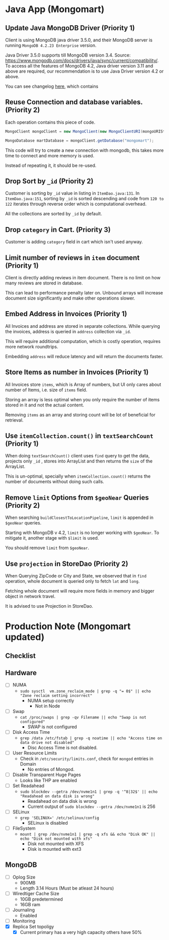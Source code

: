 # Java App (Mongomart)

## Update Java MongoDB Driver (Priority 1)

Client is using MongoDB java driver 3.5.0, and their MongoDB server is running `MongoDB 4.2.23 Enterprise` version. 

Java Driver 3.5.0 supports till MongoDB version 3.4. Source: https://www.mongodb.com/docs/drivers/java/sync/current/compatibility/. To access all the features of MongoDB 4.2, Java driver version 3.11 and above are required, our recommendation is to use Java Driver version 4.2 or above. 

You can see changelog [here](https://github.com/mongodb/mongo-java-driver/release), which contains 

## Reuse Connection and database variables. (Priority 2)

Each operation contains this piece of code. 

```java
MongoClient mongoClient = new MongoClient(new MongoClientURI(mongoURIString));

MongoDatabase martDatabase = mongoClient.getDatabase("mongomart");
```

This code will try to create a new connection with mongodb, this takes more time to connect and more memory is used.

Instead of repeating it, it should be re-used.

## Drop Sort by `_id` (Priority 2)

Customer is sorting by `_id` value in listing in `ItemDao.java:131`. In `ItemDao.java:151`, sorting by `_id` is sorted descending and code from `120 to 122` iterates through reverse order which is computational overhead.

All the collections are sorted by `_id` by default. 

## Drop `category` in Cart. (Priority 3)

Customer is adding `category` field in cart which isn't used anyway.

## Limit number of reviews in `item` document (Priority 1)

Client is directly adding reviews in item document. There is no limit on how many reviews are stored in database.

This can lead to performance penalty later on. Unbound arrays will increase document size significantly and make other operations slower.

## Embed Address in Invoices (Priority 1)

All Invoices and address are stored in separate collections. While querying the invoices, address is queried in `address` collection via `_id`. 

This will require additional computation, which is costly operation, requires more network roundtrips. 

Embedding `address` will reduce latency and will return the documents faster.

## Store Items as number in Invoices (Priority 1)

All Invoices store `items`, which is Array of numbers, but UI only cares about number of Items, i.e. size of `items` field. 

Storing an array is less optimal when you only require the number of items stored in it and not the actual content. 

Removing `items` as an array and storing count will be lot of beneficial for retrieval.

## Use `itemCollection.count()` in `textSearchCount` (Priority 1)

When doing `textSearchCount()` client uses `find` query to get the data, projects only `_id` , stores into ArrayList and then returns the `size` of the ArrayList.

This is un-optimal, specially when `itemCollection.count()` returns the number of documents without doing such calls.

## Remove `limit` Options from `$geoNear` Queries (Priority 2)

When searching `buildClosestToLocationPipeline`, `limit` is appended in `$geoNear` queries.

Starting with MongoDB v 4.2, `limit` is no longer working with `$geoNear`. To mitigate it, another stage with `$limit` is used.

You should remove `limit` from `$geoNear`.

## Use `projection` in StoreDao (Priority 2)

When Querying ZipCode or City and State, we observed that in `find` operation, whole document is queried only to fetch `lat` and `long`. 

Fetching whole document will require more fields in memory and bigger object in network travel.

It is advised to use Projection in StoreDao.


# Production Note (Mongomart updated)

## Checklist

## Hardware
- [ ] NUMA
	- `sudo sysctl  vm.zone_reclaim_mode | grep -q "= 0$" || echo "Zone reclaim setting incorrect"`
		- NUMA setup correctly
			- Not in Node
- [ ] Swap
	- `cat /proc/swaps | grep -qv Filename || echo "Swap is not configured"`
		- SWAP is not configured
- [ ] Disk Access Time
	- `grep /data /etc/fstab | grep -q noatime || echo "Access time on data drive not disabled"`
		- Disc Access Time is not disabled.
- [ ] User Resource Limits
	- Check in `/etc/security/limits.conf`, check for `mongod` entries in Domain
		- No entries of Mongod.
- [ ] Disable Transparent Huge Pages
	- Looks like THP are enabled
- [ ] Set Readahead
	- `sudo blockdev --getra /dev/nvme1n1 | grep -q '^8|32$' || echo "Readahead on data disk is wrong" `
		- Readahead on data disk is wrong
		- Current output of `sudo blockdev --getra /dev/nvme1n1` is 256
- [ ] SELinux
	- `grep 'SELINUX=' /etc/selinux/config`
		- SELinux is disabled
- [ ] FileSystem
	- `mount | grep /dev/nvme1n1 | grep -q xfs && echo "Disk OK" || echo "Disk not mounted with xfs"`
		- Disk not mounted with XFS
		- Disk is mounted with ext3

## MongoDB
- [ ] Oplog Size
	- 900MB
	- Length 3.14 Hours (Must be atleast 24 hours)
- [ ] Wiredtiger Cache Size
	- 10GB predetermined
	- 16GB ram
- [ ] Journaling
	- Enabled
- [ ] Monitoring
- [x] Replica Set topoligy
	- [x] Current primary has a very high capacity others have 50%